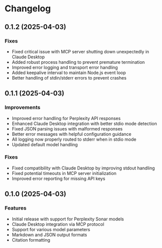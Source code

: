 # Changelog

## 0.1.2 (2025-04-03)

### Fixes
- Fixed critical issue with MCP server shutting down unexpectedly in Claude Desktop
- Added robust process handling to prevent premature termination
- Improved error logging and transport error handling
- Added keepalive interval to maintain Node.js event loop
- Better handling of stdin/stderr errors to prevent crashes

## 0.1.1 (2025-04-03)

### Improvements
- Improved error handling for Perplexity API responses
- Enhanced Claude Desktop integration with better stdio mode detection
- Fixed JSON parsing issues with malformed responses
- Better error messages with helpful configuration guidance
- All logging now properly routed to stderr when in stdio mode
- Updated default model handling

### Fixes
- Fixed compatibility with Claude Desktop by improving stdout handling
- Fixed potential timeouts in MCP server initialization
- Improved error reporting for missing API keys

## 0.1.0 (2025-04-03)

### Features
- Initial release with support for Perplexity Sonar models
- Claude Desktop integration via MCP protocol
- Support for various model parameters
- Markdown and JSON output formats
- Citation formatting 